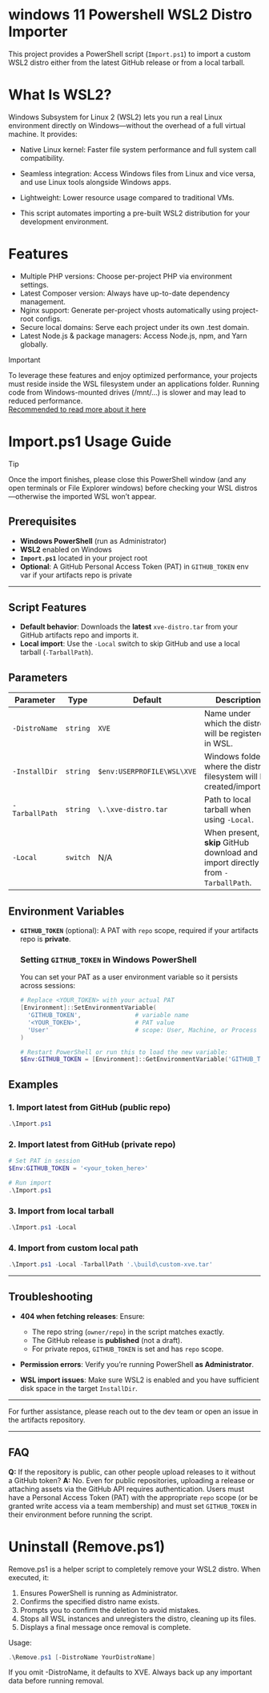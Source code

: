 # windows 11 Powershell WSL2 Distro Importer

This project provides a PowerShell script (`Import.ps1`) to import a custom WSL2 distro either from the latest GitHub release or from a local tarball.

# What Is WSL2?

Windows Subsystem for Linux 2 (WSL2) lets you run a real Linux environment directly on Windows—without the overhead of a full virtual machine. It provides:

- Native Linux kernel: Faster file system performance and full system call compatibility.

- Seamless integration: Access Windows files from Linux and vice versa, and use Linux tools alongside Windows apps.

- Lightweight: Lower resource usage compared to traditional VMs.

- This script automates importing a pre-built WSL2 distribution for your development environment.

# Features

- Multiple PHP versions: Choose per-project PHP via environment settings.
- Latest Composer version: Always have up-to-date dependency management.
- Nginx support: Generate per-project vhosts automatically using project-root configs.
- Secure local domains: Serve each project under its own .test domain.
- Latest Node.js & package managers: Access Node.js, npm, and Yarn globally.

> [!IMPORTANT]
> To leverage these features and enjoy optimized performance, your projects must reside inside the WSL filesystem under an applications folder. Running code from Windows-mounted drives (/mnt/…) is slower and may lead to reduced performance. <br>
> [Recommended to read more about it here](docs/why-run-inside-wsl.md)

# Import.ps1 Usage Guide

> [!TIP]
> Once the import finishes, please close this PowerShell window (and any open terminals or File Explorer windows) before checking your WSL distros—otherwise the imported WSL won’t appear.

## Prerequisites

* **Windows PowerShell** (run as Administrator)
* **WSL2** enabled on Windows
* **`Import.ps1`** located in your project root
* **Optional**: A GitHub Personal Access Token (PAT) in `GITHUB_TOKEN` env var if your artifacts repo is private

---

## Script Features

* **Default behavior**: Downloads the **latest** `xve-distro.tar` from your GitHub artifacts repo and imports it.
* **Local import**: Use the `-Local` switch to skip GitHub and use a local tarball (`-TarballPath`).

## Parameters

| Parameter      | Type     | Default                    | Description                                                                     |
| -------------- | -------- | -------------------------- | ------------------------------------------------------------------------------- |
| `-DistroName`  | `string` | `XVE`                      | Name under which the distro will be registered in WSL.                          |
| `-InstallDir`  | `string` | `$env:USERPROFILE\WSL\XVE` | Windows folder where the distro filesystem will be created/imported.            |
| `-TarballPath` | `string` | `\.\xve-distro.tar`        | Path to local tarball when using `-Local`.                                      |
| `-Local`       | `switch` | N/A                        | When present, **skip** GitHub download and import directly from `-TarballPath`. |

## Environment Variables

* **`GITHUB_TOKEN`** (optional): A PAT with `repo` scope, required if your artifacts repo is **private**.

  ### Setting `GITHUB_TOKEN` in Windows PowerShell

  You can set your PAT as a user environment variable so it persists across sessions:

  ```powershell
  # Replace <YOUR_TOKEN> with your actual PAT
  [Environment]::SetEnvironmentVariable(
    'GITHUB_TOKEN',               # variable name
    '<YOUR_TOKEN>',               # PAT value
    'User'                        # scope: User, Machine, or Process
  )

  # Restart PowerShell or run this to load the new variable:
  $Env:GITHUB_TOKEN = [Environment]::GetEnvironmentVariable('GITHUB_TOKEN','User')
  ```

## Examples

### 1. Import latest from GitHub (public repo)

```powershell
.\Import.ps1
```

### 2. Import latest from GitHub (private repo)

```powershell
# Set PAT in session
$Env:GITHUB_TOKEN = '<your_token_here>'

# Run import
.\Import.ps1
```

### 3. Import from local tarball

```powershell
.\Import.ps1 -Local
```

### 4. Import from custom local path

```powershell
.\Import.ps1 -Local -TarballPath '.\build\custom-xve.tar'
```

---

## Troubleshooting

* **404 when fetching releases**: Ensure:

  * The repo string (`owner/repo`) in the script matches exactly.
  * The GitHub release is **published** (not a draft).
  * For private repos, `GITHUB_TOKEN` is set and has `repo` scope.

* **Permission errors**: Verify you’re running PowerShell **as Administrator**.

* **WSL import issues**: Make sure WSL2 is enabled and you have sufficient disk space in the target `InstallDir`.

---

For further assistance, please reach out to the dev team or open an issue in the artifacts repository.

---

## FAQ

**Q:** If the repository is public, can other people upload releases to it without a GitHub token?
**A:** No. Even for public repositories, uploading a release or attaching assets via the GitHub API requires authentication. Users must have a Personal Access Token (PAT) with the appropriate `repo` scope (or be granted write access via a team membership) and must set `GITHUB_TOKEN` in their environment before running the script.



# Uninstall (Remove.ps1)

Remove.ps1 is a helper script to completely remove your WSL2 distro. When executed, it:

1. Ensures PowerShell is running as Administrator.
2. Confirms the specified distro name exists.
3. Prompts you to confirm the deletion to avoid mistakes.
4. Stops all WSL instances and unregisters the distro, cleaning up its files.
5. Displays a final message once removal is complete.

Usage:

```powershell
.\Remove.ps1 [-DistroName YourDistroName]
```
If you omit -DistroName, it defaults to XVE. Always back up any important data before running removal.
